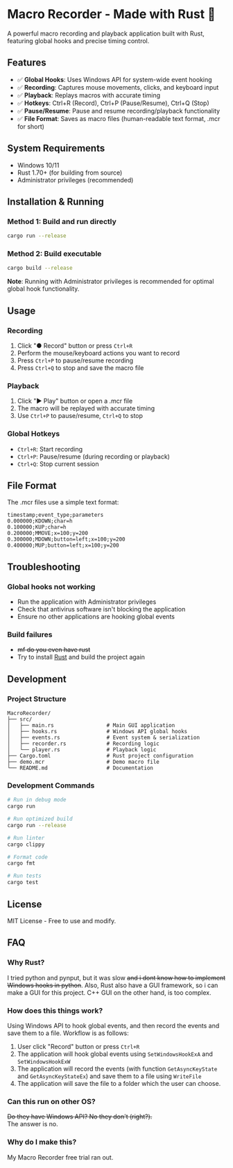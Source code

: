 # Macro Recorder - Made with Rust 🦀

A powerful macro recording and playback application built with Rust, featuring global hooks and precise timing control.

## Features

- ✅ **Global Hooks**: Uses Windows API for system-wide event hooking
- ✅ **Recording**: Captures mouse movements, clicks, and keyboard input
- ✅ **Playback**: Replays macros with accurate timing
- ✅ **Hotkeys**: Ctrl+R (Record), Ctrl+P (Pause/Resume), Ctrl+Q (Stop)
- ✅ **Pause/Resume**: Pause and resume recording/playback functionality
- ✅ **File Format**: Saves as macro files (human-readable text format, .mcr for short)

## System Requirements

- Windows 10/11
- Rust 1.70+ (for building from source)
- Administrator privileges (recommended)

## Installation & Running

### Method 1: Build and run directly
```bash
cargo run --release
```
### Method 2: Build executable
```bash
cargo build --release
```

**Note**: Running with Administrator privileges is recommended for optimal global hook functionality.

## Usage

### Recording
1. Click "● Record" button or press `Ctrl+R`
2. Perform the mouse/keyboard actions you want to record
3. Press `Ctrl+P` to pause/resume recording
4. Press `Ctrl+Q` to stop and save the macro file

### Playback
1. Click "▶ Play" button or open a .mcr file
2. The macro will be replayed with accurate timing
3. Use `Ctrl+P` to pause/resume, `Ctrl+Q` to stop

### Global Hotkeys
- `Ctrl+R`: Start recording
- `Ctrl+P`: Pause/resume (during recording or playback)
- `Ctrl+Q`: Stop current session

## File Format

The .mcr files use a simple text format:
```
timestamp;event_type;parameters
0.000000;KDOWN;char=h
0.100000;KUP;char=h
0.200000;MMOVE;x=100;y=200
0.300000;MDOWN;button=left;x=100;y=200
0.400000;MUP;button=left;x=100;y=200
```

## Troubleshooting

### Global hooks not working
- Run the application with Administrator privileges
- Check that antivirus software isn't blocking the application
- Ensure no other applications are hooking global events

### Build failures
- ~~mf do you even have rust~~
- Try to install [Rust](https://www.rust-lang.org/tools/install) and build the project again


## Development

### Project Structure
```
MacroRecorder/
├── src/
│   ├── main.rs                 # Main GUI application
│   ├── hooks.rs                # Windows API global hooks
│   ├── events.rs               # Event system & serialization
│   ├── recorder.rs             # Recording logic
│   └── player.rs               # Playback logic
├── Cargo.toml                  # Rust project configuration
├── demo.mcr                    # Demo macro file
└── README.md                   # Documentation
```


### Development Commands
```bash
# Run in debug mode
cargo run

# Run optimized build
cargo run --release

# Run linter
cargo clippy

# Format code
cargo fmt

# Run tests
cargo test
```

## License

MIT License - Free to use and modify.


## FAQ

### Why Rust?
I tried python and pynput, but it was slow ~~and i dont know how to implement Windows hooks in python~~. Also, Rust also have a GUI framework, so i can make a GUI for this project. C++ GUI on the other hand, is too complex.

### How does this things work?

Using Windows API to hook global events, and then record the events and save them to a file. Workflow is as follows:
1. User click "Record" button or press `Ctrl+R`
2. The application will hook global events using `SetWindowsHookExA` and `SetWindowsHookExW`
3. The application will record the events (with function `GetAsyncKeyState` and `GetAsyncKeyStateEx`) and save them to a file using `WriteFile`
4. The application will save the file to a folder which the user can choose.

### Can this run on other OS?
~~Do they have Windows API? No they don't (right?).~~
<br/>The answer is no.

### Why do I make this?
My Macro Recorder free trial ran out.
